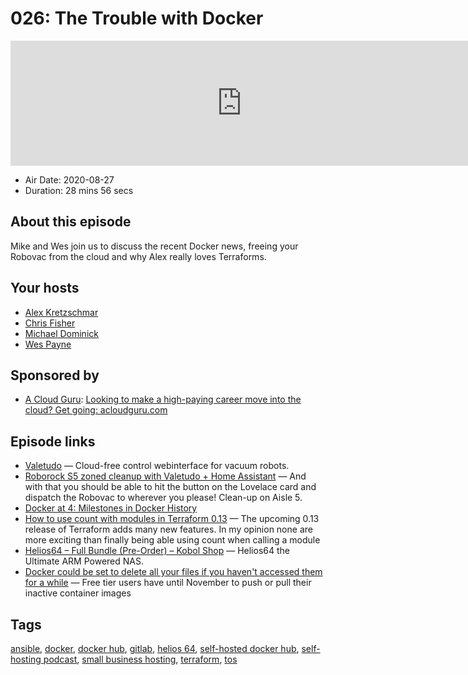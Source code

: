 # 026: The Trouble with Docker

<iframe src="https://player.fireside.fm/v2/dUlrHQih+dF8GaBOg?theme=dark" width="740" height="200" frameborder="0" scrolling="no"></iframe>

* Air Date: 2020-08-27
* Duration: 28 mins 56 secs

## About this episode

Mike and Wes join us to discuss the recent Docker news, freeing your Robovac from the cloud and why Alex really loves Terraforms.

## Your hosts
* [Alex Kretzschmar](https://selfhosted.show/hosts/alexktz)
* [Chris Fisher](https://selfhosted.show/hosts/chrislas)
* [Michael Dominick](https://selfhosted.show/guests/mike)
* [Wes Payne](https://selfhosted.show/guests/wes)

## Sponsored by

  * [A Cloud Guru](https://acloudguru.com/): [Looking to make a high-paying career move into the cloud? Get going: acloudguru.com](https://acloudguru.com/)



## Episode links

  * [Valetudo](https://github.com/Hypfer/Valetudo "Valetudo") — Cloud-free control webinterface for vacuum robots.
  * [Roborock S5 zoned cleanup with Valetudo + Home Assistant](https://blog.ktz.me/roborock-s5-zoned-cleanup-with-valetudo-home-assistant/ "Roborock S5 zoned cleanup with Valetudo + Home Assistant") — And with that you should be able to hit the button on the Lovelace card and dispatch the Robovac to wherever you please! Clean-up on Aisle 5.
  * [Docker at 4: Milestones in Docker History](https://containerjournal.com/features/docker-4-milestones-docker-history/ "Docker at 4: Milestones in Docker History")
  * [How to use count with modules in Terraform 0.13](https://blog.ktz.me/terraform-0-13-count-modules/ "How to use count with modules in Terraform 0.13") — The upcoming 0.13 release of Terraform adds many new features. In my opinion none are more exciting than finally being able using count when calling a module
  * [Helios64 – Full Bundle (Pre-Order) – Kobol Shop](https://shop.kobol.io/product/helios64-full-bundle/ "Helios64 – Full Bundle \(Pre-Order\) – Kobol Shop") — Helios64 the Ultimate ARM Powered NAS.
  * [Docker could be set to delete all your files if you haven't accessed them for a while](https://www.techradar.com/news/docker-could-be-set-to-delete-all-your-files-if-you-havent-accessed-them-for-a-while "Docker could be set to delete all your files if you haven't accessed them for a while") — Free tier users have until November to push or pull their inactive container images



## Tags

[ansible](https://selfhosted.show/tags/ansible), [docker](https://selfhosted.show/tags/docker), [docker hub](https://selfhosted.show/tags/docker%20hub), [gitlab](https://selfhosted.show/tags/gitlab), [helios 64](https://selfhosted.show/tags/helios%2064), [self-hosted docker hub](https://selfhosted.show/tags/self-hosted%20docker%20hub), [self-hosting podcast](https://selfhosted.show/tags/self-hosting%20podcast), [small business hosting](https://selfhosted.show/tags/small%20business%20hosting), [terraform](https://selfhosted.show/tags/terraform), [tos](https://selfhosted.show/tags/tos)